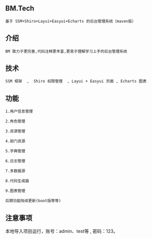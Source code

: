 ## BM.Tech
    基于 SSM+Shiro+Layui+Easyui+Echarts 的后台管理系统（maven版）

## 介绍
    BM 致力于更完善,代码注释更丰富,更易于理解学习上手的后台管理系统
## 技术 
    SSM 框架  ,  Shiro 权限管理  , Layui + Easyui 页面 , Echarts 图表
## 功能
    1.用户信息管理
    
    2.角色管理

    3.资源管理

    4.部门资源

    5.字典管理

    6.日志管理
    
    7.多数据源

    8.代码生成器

    9.图表管理
      
    后期功能陆续更新(boot版等等)


## 注意事项

本地导入项目运行，账号：admin、test等 , 密码：123。




